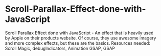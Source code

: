 # Scroll-Parallax-Effect-done-with-JavaScript
Scroll Parallax Effect done with JavaScript - An effect that Is heavily used by Apple on their products website. Of course, they use awesome imagery and more complex effects, but these are the basics.  Resources needed: Scroll Magic, debugIndicators, Animation GSAP, GSAP
